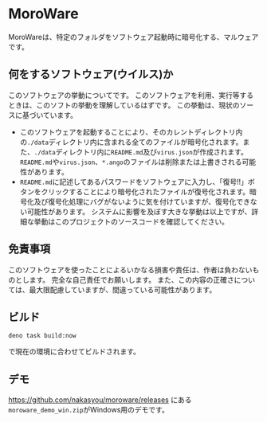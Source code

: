 # MoroWare
MoroWareは、特定のフォルダをソフトウェア起動時に暗号化する、マルウェアです。

## 何をするソフトウェア(ウイルス)か
このソフトウェアの挙動についてです。
このソフトウェアを利用、実行等するときは、このソフトの挙動を理解しているはずです。
この挙動は、現状のソースに基づいています。

- このソフトウェアを起動することにより、そのカレントディレクトリ内の`./data`ディレクトリ内に含まれる全てのファイルが暗号化されます。また、`./data`ディレクトリ内に`README.md`及び`virus.json`が作成されます。
`README.md`や`virus.json`、`*.ango`のファイルは削除または上書きされる可能性があります。
- `README.md`に記述してあるパスワードをソフトウェアに入力し、「復号!!」ボタンをクリックすることにより暗号化されたファイルが復号化されます。暗号化及び復号化処理にバグがないように気を付けていますが、復号化できない可能性があります。
システムに影響を及ぼす大きな挙動は以上ですが、詳細な挙動はこのプロジェクトのソースコードを確認してください。

## 免責事項
このソフトウェアを使ったことによるいかなる損害や責任は、作者は負わないものとします。
完全な自己責任でお願いします。
また、この内容の正確さについては、最大限配慮していますが、間違っている可能性があります。

## ビルド
```shell
deno task build:now
```
で現在の環境に合わせてビルドされます。

## デモ
https://github.com/nakasyou/moroware/releases
にある`moroware_demo_win.zip`がWindows用のデモです。
